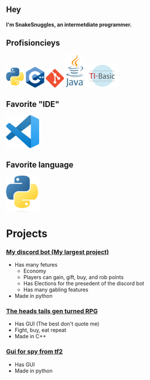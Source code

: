 ## Hey
#### I'm SnakeSnuggles, an intermetdiate programmer.

## Profisioncieys
<img src="Python.png" width="50">
<img src="C++.png" width="50">
<img src="git.png" width="50">
<img src="Java.png" width="50">
<img src="TI-BASIC.png" width="90">

## Favorite "IDE"
<img src="vs_code.png" width="90">

## Favorite language
<img src="Python.png" width="90">

# Projects
### [My discord bot (My largest project)](https://github.com/SnakeSnuggles/discord_bot)
* Has many fetures
    * Economy
    * Players can gain, gift, buy, and rob points
    * Has Elections for the presedent of the discord bot
    * Has many gabling features 
* Made in python

### [The heads tails gen turned RPG](https://github.com/SnakeSnuggles/weird_rpg)
* Has GUI (The best don't quote me)
* Fight, buy, eat repeat
* Made in C++
### [Gui for spy from tf2](https://github.com/SnakeSnuggles/guiforspy)
* Has GUI 
* Made in python